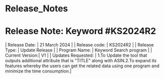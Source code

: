 # Release_Notes
#
# Release Note: Keyword #KS2024R2  

| Release Date: | 21 March 2024 |
| Release code:	  | KS2024R2  |
| Release Type:	 | Update Release |
| Program Name: | Keyword Search program |
| Current Version:|	V1 |
| Updates Requested: | 1.To Update the tool that outputs additional attribute that is "TITLE" along with ASIN.2.To expand its features whereby the users can get the related data using one program and minimize the time consumption.|
